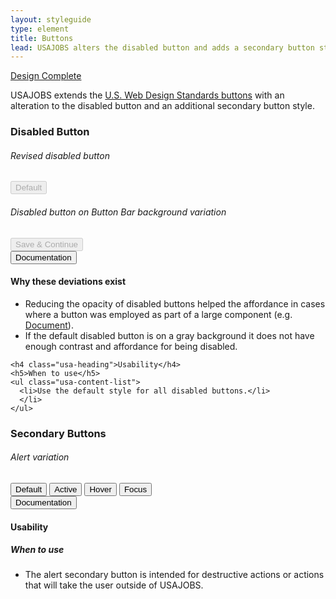 ```yaml
---
layout: styleguide
type: element
title: Buttons
lead: USAJOBS alters the disabled button and adds a secondary button style.
---
```


<a href="{{ site.baseurl }}/getting-started/#maturity" class="usa-label maturity design_complete">
  Design Complete
</a>

<p>USAJOBS extends the <a href="https://playbook.cio.gov/designstandards/buttons">U.S. Web Design Standards buttons</a> with an alteration to the disabled button and an additional secondary button style.</p>

<h3 class="usa-heading">Disabled Button</h3>
<div class="preview">
  <h6 class="usa-heading-alt">Revised disabled button</h6>
  <div class="button_wrapper">
    <button class="usa-button-disabled" disabled>Default</button>
  </div>

  <h6 class="usa-heading-alt">Disabled button on Button Bar background variation</h6>
  <div class="usajobs-button_bar">
    <div class="usajobs-button_bar__body">
      <button type="submit" class="usa-button-big usa-button-primary usajobs-button_bar__save" disabled>
        Save &amp; Continue
      </button>
    </div>
  </div>
</div>

<div class="usa-accordion-bordered usa-accordion-docs">
  <button class="usa-button-unstyled usa-accordion-button"
      aria-expanded="true" aria-controls="collapsible-0">
    Documentation
  </button>
  <div id="collapsible-0" aria-hidden="false" class="usa-accordion-content">
    <h4 class="usa-heading">Why these deviations exist</h4>
    <ul class="usa-content-list">
      <li>
        Reducing the opacity of disabled buttons helped the affordance in cases where a button was employed as part of a large component (e.g. <a href="{{site.baseurl}}/document/">Document</a>).
      </li>
      <li>
        If the default disabled button is on a gray background it does not have enough contrast and affordance for being disabled. 
      </li>
    </ul>

    <h4 class="usa-heading">Usability</h4>
    <h5>When to use</h5>
    <ul class="usa-content-list">
      <li>Use the default style for all disabled buttons.</li>
      </li>
    </ul>
  </div>
</div>

<h3 class="usa-heading">Secondary Buttons</h3>
<div class="preview">
  <h6>Alert variation</h6>
  <div class="button_wrapper">
    <button class="usa-button-big usajobs-button-secondary-alert">Default</button>
    <button class="usa-button-big usajobs-button-secondary-alert usa-button-active">Active</button>
    <button class="usa-button-big usajobs-button-secondary-alert usa-button-hover">Hover</button>
    <button class="usa-button-big usajobs-button-secondary-alert usa-button-focus">Focus</button>
  </div>
</div>

<div class="usa-accordion-bordered usa-accordion-docs">
  <button class="usa-button-unstyled usa-accordion-button"
      aria-expanded="true" aria-controls="collapsible-0">
    Documentation
  </button>
  <div id="collapsible-0" aria-hidden="false" class="usa-accordion-content">
    <h4 class="usa-heading">Usability</h4>
    <h5>When to use</h5>
    <ul class="usa-content-list">
      <li>The alert secondary button is intended for destructive actions or actions that will take the user outside of USAJOBS.</li>
    </ul>
  </div>
</div>

